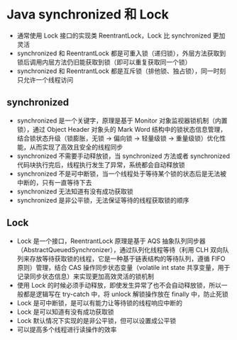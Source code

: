 # Java synchronized 和 Lock
- 通常使用 Lock 接口的实现类 ReentrantLock，Lock 比 synchronized 更加灵活
- synchronized 和 ReentrantLock 都是可重入锁（递归锁），外层方法获取到锁后调用内层方法仍旧能获取到锁（即可以重复获取同一个锁）
- synchronized 和 ReentrantLock 都是互斥锁（排他锁、独占锁），同一时刻只允许一个线程访问

## synchronized
- synchronized 是一个关键字，原理是基于 Monitor 对象监视器锁机制（内置锁），通过 Object Header 对象头的 Mark Word 结构中的锁状态信息管理，结合锁状态升级（锁膨胀，无锁 -> 偏向锁 -> 轻量级锁 -> 重量级锁）优化性能，从而实现了高效且安全的线程同步
- synchronized 不需要手动释放锁，当 synchronized 方法或者 synchronized 代码块执行完后，线程执行发生了异常，系统都会自动释放锁
- synchronized 不是可中断锁，当一个线程处于等待某个锁的状态后是无法被中断的，只有一直等待下去
- synchronized 无法知道有没有成功获取锁
- synchronized 是非公平锁，无法保证等待的线程获取锁的顺序

## Lock
- Lock 是一个接口，ReentrantLock 原理是基于 AQS 抽象队列同步器（AbstractQueuedSynchronizer），通过队列化线程等待（利用 CLH 双向队列来存放等待获取锁的线程，它是一种基于链表结构的等待队列，遵循 FIFO 原则）管理，结合 CAS 操作同步状态变量（volatile int state 共享变量，用于记录同步状态信息）来实现更加高效灵活的锁机制
- 使用 Lock 的时候必须手动释放，即使发生异常了也不会自动释放锁，所以一般都是逻辑写在 try-catch 中，将 unlock 解锁操作放在 finally 中，防止死锁
- Lock 是可中断锁，是可以有能力让等待锁的线程响应中断的
- Lock 是可以知道有没有成功获取锁
- Lock 默认情况下实现的是非公平锁，但可以设置成公平锁
- 可以提高多个线程进行读操作的效率